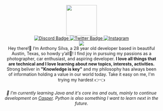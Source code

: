 <div id="header" align="center">
  <img src="https://cdn.anthonyvsilva.com/IMG_1994.GIF" width="100"/>
 
  <div id="badges">
  <a href="https://discordapp.com/users/325818256311189504">
    <img src="https://img.shields.io/badge/Discord-5865F2?logo=discord&logoColor=fff&style=flat" alt="Discord Badge"
  </a>
    
  <a href="https://x.com/anthonyvsilva">
    <img src="https://img.shields.io/badge/X-000?logo=x&logoColor=fff&style=flat" alt="Twitter Badge"/>
  </a>
  
  <a href="https://instagram.com/curbed.media">
    <img src="https://img.shields.io/badge/Instagram-E4405F?logo=instagram&logoColor=fff&style=flat" alt="Instagram"/>
  </a>

</div>
  <a href="https://github.com/paswrd/">
    <img src="https://komarev.com/ghpvc/?username=paswrd&style=flat-square&color=brightgreen">
</a>
<div id="text">
  <h7>
    Hey there!👋 I’m Anthony Silva, a 28 year old developer based in beautiful Austin, Texas, so howdy y’all🤠! I find joy in pursuing my passions as a photographer, car enthusiast, and aspiring developer. <b>I love all things that are technical and I love learning about new topics, interests, activities.</b> Strong beliver in <b>"Knowledge is key"</b> and my philosophy has always been of information holding a value in our world today. Take it easy on me, I'm trying my hardest 👉👈
  </h7>
  <h6>
  🌱 I'm currently learning Java and it's core ins and outs, mainly to continue development on <a href="https://casper.fun">Casper</a>. Python is also something I want to learn next in the future. 
  </h6>
</div>

</div>

<!--
**paswrd/paswrd** is a ✨ _special_ ✨ repository because its `README.md` (this file) appears on your GitHub profile.

Here are some ideas to get you started:

- 🔭 I’m currently working on ...
- 🌱 I’m currently learning ...
- 👯 I’m looking to collaborate on ...
- 🤔 I’m looking for help with ...
- 💬 Ask me about ...
- 📫 How to reach me: ...
- 😄 Pronouns: ...
- ⚡ Fun fact: ...
-->
